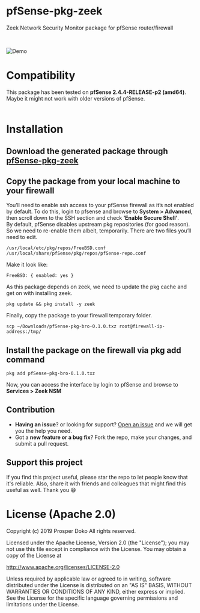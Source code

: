 # pfSense-pkg-zeek

Zeek Network Security Monitor package for pfSense router/firewall

<br>

![Demo](demo/bro-pfSense.gif)

# Compatibility
This package has been tested on **pfSense 2.4.4-RELEASE-p2 (amd64)**. Maybe it might not work with older versions of pfSense.
<br><br>

# Installation

## Download the generated package through [pfSense-pkg-zeek](https://github.com/shadonet/pfSense-pkg-bro/raw/master/data/pfSense-pkg-bro-0.1.0.txz)

## Copy the package from your local machine to your firewall
You’ll need to enable ssh access to your pfSense firewall as it’s not enabled by default. To do this, login to pfsense and browse to **System > Advanced**, then scroll down to the SSH section and check **‘Enable Secure Shell’**.
<br>
By default, pfSense disables upstream pkg repositories (for good reason). So we need to re-enable them albeit, temporarily. There are two files you’ll need to edit.

```shell
/usr/local/etc/pkg/repos/FreeBSD.conf
/usr/local/share/pfSense/pkg/repos/pfSense-repo.conf
```
Make it look like:

```shell
FreeBSD: { enabled: yes }
```
As this package depends on zeek, we need to update the pkg cache and get on with installing zeek.

```shell
pkg update && pkg install -y zeek 
```

Finally, copy the package to your firewall temporary folder.

```shell
scp ~/Downloads/pfSense-pkg-bro-0.1.0.txz root@firewall-ip-address:/tmp/
```
## Install the package on the firewall via pkg add command
```shell
pkg add pfSense-pkg-bro-0.1.0.txz
```
Now, you can access the interface by login to pfSense and browse to **Services > Zeek NSM**

## Contribution
- **Having an issue**? or looking for support? [Open an issue](https://github.com/shadonet/pfSense-pkg-bro/issues/new) and we will get you the help you need.
- Got a **new feature or a bug fix**? Fork the repo, make your changes, and submit a pull request.

## Support this project
If you find this project useful, please star the repo to let people know that it's reliable. Also, share it with friends and colleagues that might find this useful as well. Thank you :smile:

# License (Apache 2.0)

 Copyright (c) 2019 Prosper Doko
 All rights reserved.

 Licensed under the Apache License, Version 2.0 (the "License");
 you may not use this file except in compliance with the License.
 You may obtain a copy of the License at

 http://www.apache.org/licenses/LICENSE-2.0

 Unless required by applicable law or agreed to in writing, software
 distributed under the License is distributed on an "AS IS" BASIS,
 WITHOUT WARRANTIES OR CONDITIONS OF ANY KIND, either express or implied.
 See the License for the specific language governing permissions and
 limitations under the License.

